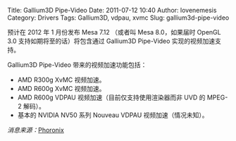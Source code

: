 Title: Gallium3D Pipe-Video
Date: 2011-07-12 10:40
Author: lovenemesis
Category: Drivers
Tags: Gallium3D, vdpau, xvmc
Slug: gallium3d-pipe-video

预计在 2012 年 1 月份发布 Mesa 7.12 （或者叫 Mesa 8.0，如果届时 OpenGL
3.0 支持如期将至的话）将包含通过 Gallium3D Pipe-Video
实现的视频加速支持。

Gallium3D Pipe-Video 带来的视频加速功能包括：

-   AMD R300g XvMC 视频加速。
-   AMD R600g XvMC 视频加速。
-   AMD R600g VDPAU 视频加速（目前仅支持使用渲染器而非 UVD 的 MPEG-2
    解码）。
-   基本的 NVIDIA NV50 系列 Nouveau VDPAU 视频加速（情况未知）。

*消息来源：*[Phoronix](http://www.phoronix.com/scan.php?page=news_item&px=OTY1OQ)
